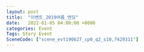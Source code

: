 ```yaml
---
layout: post
title:  "이벤트_2019여름_엔딩"
date:   2022-01-05 04:00:00 +0000
categories: Event
Tags: Story Event
SceneCode: ["scene_evt190627_cp0_q2_s10,7429311"]
---
```

